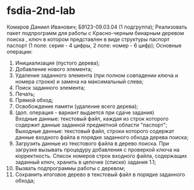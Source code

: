 # fsdia-2nd-lab
Комаров Даниил Иванович; Б9123-09.03.04 (1 подгруппа);
Реализовать пакет подпрограмм для работы с Красно-черным бинарным деревом поиска , ключ в котором представлен в виде структуры паспорт паспорт (1 поле: серия - 4 цифры, 2 поле: номер - 6 цифр);
Основные операции:
1. Инициализация (пустого дерева);
2. Добавление нового элемента;
3. Удаление заданного элемента (при полном совпадении ключа и номера строки) и замена на максимальный слева;						
4. Поиск заданного элемента;				
5. Печать;
6. Прямой обход;					
7. Освобождение памяти (удаление всего дерева);					
8. (доп. операция - вариант выдается при сдаче задания)							
Входные данные: текстовый файл, каждая из строк которого содержит данные заданной предметной области "паспорт";			
Выходные данные: текстовый файл, строки которого содержат данные входного файла в порядке заданного обхода дерева поиска;				
1. Загрузить данные из текстового файла в дерево поиска. При загрузке вызывать процедуру добавления с проверкой ключа на корректность. Список номеров строк входного файла, содержащих заданный ключ, хранить в цепочке (списке) задания 1.1;
2. Вызвать подпрограммы работы с деревом;			
3. Сохранить итоговое дерево в текстовый файл в порядке заданного обхода;

